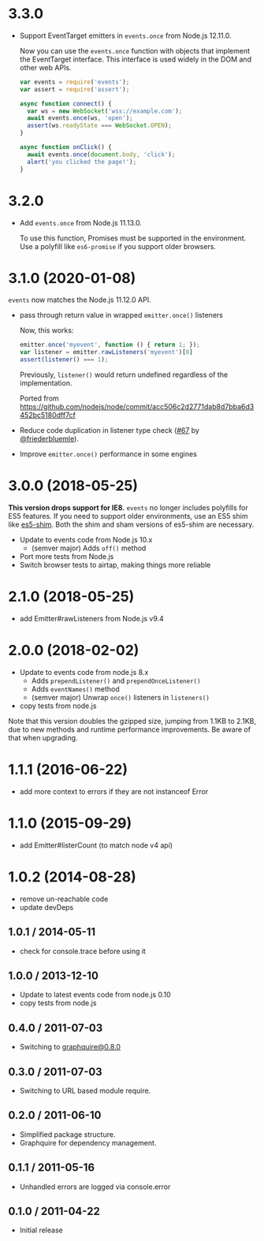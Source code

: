 # 3.3.0

 - Support EventTarget emitters in `events.once` from Node.js 12.11.0.

   Now you can use the `events.once` function with objects that implement the EventTarget interface. This interface is used widely in
   the DOM and other web APIs.

   ```js
   var events = require('events');
   var assert = require('assert');

   async function connect() {
     var ws = new WebSocket('wss://example.com');
     await events.once(ws, 'open');
     assert(ws.readyState === WebSocket.OPEN);
   }

   async function onClick() {
     await events.once(document.body, 'click');
     alert('you clicked the page!');
   }
   ```

# 3.2.0

 - Add `events.once` from Node.js 11.13.0.

   To use this function, Promises must be supported in the environment. Use a polyfill like `es6-promise` if you support older browsers.

# 3.1.0 (2020-01-08)

`events` now matches the Node.js 11.12.0 API.

  - pass through return value in wrapped `emitter.once()` listeners

    Now, this works:
    ```js
    emitter.once('myevent', function () { return 1; });
    var listener = emitter.rawListeners('myevent')[0]
    assert(listener() === 1);
    ```
    Previously, `listener()` would return undefined regardless of the implementation.

    Ported from <https://github.com/nodejs/node/commit/acc506c2d2771dab8d7bba6d3452bc5180dff7cf>

  - Reduce code duplication in listener type check ([#67](https://github.com/Gozala/events/pull/67) by [@friederbluemle](https://github.com/friederbluemle)).
  - Improve `emitter.once()` performance in some engines

# 3.0.0 (2018-05-25)

**This version drops support for IE8.** `events` no longer includes polyfills
for ES5 features. If you need to support older environments, use an ES5 shim
like [es5-shim](https://npmjs.com/package/es5-shim). Both the shim and sham
versions of es5-shim are necessary.

  - Update to events code from Node.js 10.x
    - (semver major) Adds `off()` method
  - Port more tests from Node.js
  - Switch browser tests to airtap, making things more reliable

# 2.1.0 (2018-05-25)

  - add Emitter#rawListeners from Node.js v9.4

# 2.0.0 (2018-02-02)

  - Update to events code from node.js 8.x
    - Adds `prependListener()` and `prependOnceListener()`
    - Adds `eventNames()` method
    - (semver major) Unwrap `once()` listeners in `listeners()`
  - copy tests from node.js

Note that this version doubles the gzipped size, jumping from 1.1KB to 2.1KB,
due to new methods and runtime performance improvements. Be aware of that when
upgrading.

# 1.1.1 (2016-06-22)

  - add more context to errors if they are not instanceof Error

# 1.1.0 (2015-09-29)

  - add Emitter#listerCount (to match node v4 api)

# 1.0.2 (2014-08-28)

  - remove un-reachable code
  - update devDeps

## 1.0.1 / 2014-05-11

  - check for console.trace before using it

## 1.0.0 / 2013-12-10

  - Update to latest events code from node.js 0.10
  - copy tests from node.js

## 0.4.0 / 2011-07-03 ##

  - Switching to graphquire@0.8.0

## 0.3.0 / 2011-07-03 ##

  - Switching to URL based module require.

## 0.2.0 / 2011-06-10 ##

  - Simplified package structure.
  - Graphquire for dependency management.

## 0.1.1 / 2011-05-16 ##

  - Unhandled errors are logged via console.error

## 0.1.0 / 2011-04-22 ##

  - Initial release
